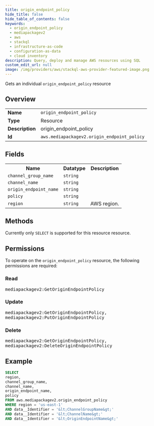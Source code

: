 ```yaml
---
title: origin_endpoint_policy
hide_title: false
hide_table_of_contents: false
keywords:
  - origin_endpoint_policy
  - mediapackagev2
  - aws
  - stackql
  - infrastructure-as-code
  - configuration-as-data
  - cloud inventory
description: Query, deploy and manage AWS resources using SQL
custom_edit_url: null
image: /img/providers/aws/stackql-aws-provider-featured-image.png
---
```

Gets an individual <code>origin_endpoint_policy</code> resource

## Overview
<table><tbody>
<tr><td><b>Name</b></td><td><code>origin_endpoint_policy</code></td></tr>
<tr><td><b>Type</b></td><td>Resource</td></tr>
<tr><td><b>Description</b></td><td>origin_endpoint_policy</td></tr>
<tr><td><b>Id</b></td><td><code>aws.mediapackagev2.origin_endpoint_policy</code></td></tr>
</tbody></table>

## Fields
<table><tbody>
<tr><th>Name</th><th>Datatype</th><th>Description</th></tr>
<tr><td><code>channel_group_name</code></td><td><code>string</code></td><td></td></tr>
<tr><td><code>channel_name</code></td><td><code>string</code></td><td></td></tr>
<tr><td><code>origin_endpoint_name</code></td><td><code>string</code></td><td></td></tr>
<tr><td><code>policy</code></td><td><code>string</code></td><td></td></tr>
<tr><td><code>region</code></td><td><code>string</code></td><td>AWS region.</td></tr>

</tbody></table>

## Methods
Currently only <code>SELECT</code> is supported for this resource resource.

## Permissions

To operate on the <code>origin_endpoint_policy</code> resource, the following permissions are required:

### Read
<pre>
mediapackagev2:GetOriginEndpointPolicy</pre>

### Update
<pre>
mediapackagev2:GetOriginEndpointPolicy,
mediapackagev2:PutOriginEndpointPolicy</pre>

### Delete
<pre>
mediapackagev2:GetOriginEndpointPolicy,
mediapackagev2:DeleteOriginEndpointPolicy</pre>


## Example
```sql
SELECT
region,
channel_group_name,
channel_name,
origin_endpoint_name,
policy
FROM aws.mediapackagev2.origin_endpoint_policy
WHERE region = 'us-east-1'
AND data__Identifier = '&lt;ChannelGroupName&gt;'
AND data__Identifier = '&lt;ChannelName&gt;'
AND data__Identifier = '&lt;OriginEndpointName&gt;'
```
